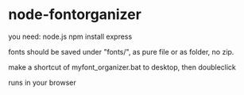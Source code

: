 # node-fontorganizer
you need: node.js
npm install express

fonts should be saved under "fonts/", as pure file or as folder, no zip.

make a shortcut of myfont_organizer.bat to desktop, then doubleclick
 
runs in your browser
